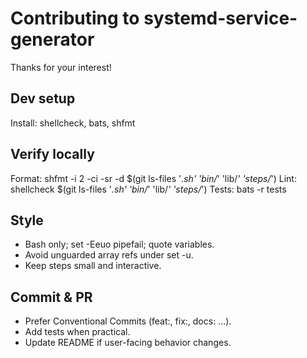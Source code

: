 # Contributing to systemd-service-generator

Thanks for your interest!

## Dev setup
Install: shellcheck, bats, shfmt

## Verify locally
Format: shfmt -i 2 -ci -sr -d $(git ls-files '*.sh' 'bin/*' 'lib/*' 'steps/*')
Lint:   shellcheck $(git ls-files '*.sh' 'bin/*' 'lib/*' 'steps/*')
Tests:  bats -r tests

## Style
- Bash only; set -Eeuo pipefail; quote variables.
- Avoid unguarded array refs under set -u.
- Keep steps small and interactive.

## Commit & PR
- Prefer Conventional Commits (feat:, fix:, docs: ...).
- Add tests when practical.
- Update README if user-facing behavior changes.
